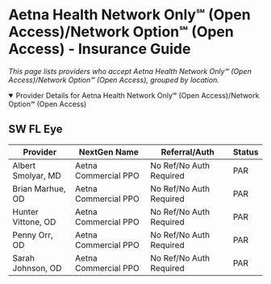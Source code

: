 # Aetna Health Network Only℠ (Open Access)/Network Option℠ (Open Access) - Insurance Guide

*This page lists providers who accept Aetna Health Network Only℠ (Open Access)/Network Option℠ (Open Access), grouped by location.*

<details open><summary>Provider Details for Aetna Health Network Only℠ (Open Access)/Network Option℠ (Open Access)</summary>

## SW FL Eye

| Provider | NextGen Name | Referral/Auth | Status |
|----------|-------------|--------------|--------|
| Albert Smolyar, MD | Aetna Commercial PPO | No Ref/No Auth Required | PAR |
| Brian Marhue, OD | Aetna Commercial PPO | No Ref/No Auth Required | PAR |
| Hunter Vittone, OD | Aetna Commercial PPO | No Ref/No Auth Required | PAR |
| Penny Orr, OD | Aetna Commercial PPO | No Ref/No Auth Required | PAR |
| Sarah Johnson, OD | Aetna Commercial PPO | No Ref/No Auth Required | PAR |

</details>


